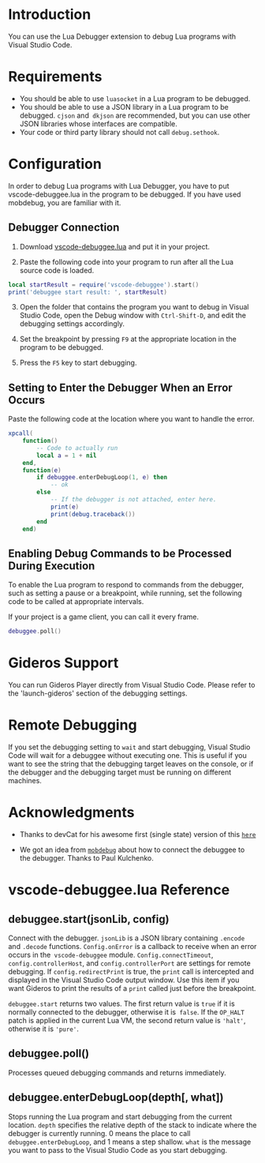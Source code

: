 # Introduction

You can use the Lua Debugger extension to debug Lua programs with Visual Studio Code.


# Requirements

- You should be able to use `luasocket` in a Lua program to be debugged.
- You should be able to use a JSON library in a Lua program to be debugged.
`cjson` and` dkjson` are recommended, but you can use other JSON libraries whose interfaces are compatible.
- Your code or third party library should not call `debug.sethook`.

# Configuration

In order to debug Lua programs with Lua Debugger, you have to put vscode-debuggee.lua in the program to be debugged.
If you have used mobdebug, you are familiar with it.



## Debugger Connection

1. Download [vscode-debuggee.lua](debuggee/vscode-debuggee.lua) and put it in your project.

2. Paste the following code into your program to run after all the Lua source code is loaded.
  ```lua
local startResult = require('vscode-debuggee').start()
print('debuggee start result: ', startResult)
  ```

3. Open the folder that contains the program you want to debug in Visual Studio Code,
open the Debug window with `Ctrl-Shift-D`,
and edit the debugging settings accordingly.

4. Set the breakpoint by pressing `F9` at the appropriate location in the program to be debugged.

5. Press the `F5` key to start debugging.



## Setting to Enter the Debugger When an Error Occurs

Paste the following code at the location where you want to handle the error.
```lua
xpcall(
    function()
        -- Code to actually run
        local a = 1 + nil
    end,
    function(e)
        if debuggee.enterDebugLoop(1, e) then
            -- ok
        else
            -- If the debugger is not attached, enter here.
            print(e)
            print(debug.traceback())
        end
    end)
```


## Enabling Debug Commands to be Processed During Execution

To enable the Lua program to respond to commands from the debugger, such as setting a pause or a breakpoint, while running, set the following code to be called at appropriate intervals.

If your project is a game client, you can call it every frame.
```lua
debuggee.poll()
```

# Gideros Support

You can run Gideros Player directly from Visual Studio Code.
Please refer to the 'launch-gideros' section of the debugging settings.


# Remote Debugging

If you set the debugging setting to `wait` and start debugging, Visual Studio Code will wait for a debuggee without executing one.
This is useful if you want to see the string that the debugging target leaves on the console, or if the debugger and the debugging target must be running on different machines.


# Acknowledgments

- Thanks to devCat for his awesome first (single state) version of this [`here`](https://marketplace.visualstudio.com/items?itemName=devCAT.lua-debug)

- We got an idea from [`mobdebug`](https://github.com/pkulchenko/MobDebug) about how to connect the debuggee to the debugger. Thanks to Paul Kulchenko.

# vscode-debuggee.lua Reference

## debuggee.start(jsonLib, config)
Connect with the debugger. `jsonLib` is a JSON library containing `.encode` and `.decode` functions.
`Config.onError` is a callback to receive when an error occurs in the` vscode-debuggee` module.
`Config.connectTimeout`,` config.controllerHost`, and `config.controllerPort` are settings for remote debugging.
If `config.redirectPrint` is true, the `print` call is intercepted and displayed in the Visual Studio Code output window. Use this item if you want Gideros to print the results of a `print` called just before the breakpoint.

`debuggee.start` returns two values. The first return value is `true` if it is normally connected to the debugger, otherwise it is` false`. If the `OP_HALT` patch is applied in the current Lua VM, the second return value is `'halt'`, otherwise it is `'pure'`.

## debuggee.poll()
Processes queued debugging commands and returns immediately.

## debuggee.enterDebugLoop(depth[, what])
Stops running the Lua program and start debugging from the current location.
`depth` specifies the relative depth of the stack to indicate where the debugger is currently running. 0 means the place to call `debuggee.enterDebugLoop`, and 1 means a step shallow.
`what` is the message you want to pass to the Visual Studio Code as you start debugging.

